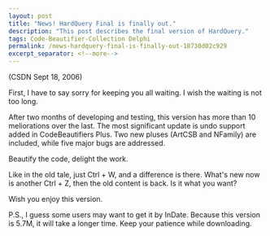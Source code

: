 ```yaml
---
layout: post
title: "News! HardQuery Final is finally out."
description: "This post describes the final version of HardQuery."
tags: Code-Beautifier-Collection Delphi
permalink: /news-hardquery-final-is-finally-out-18730d02c929
excerpt_separator: <!--more-->
---
```

(CSDN Sept 18, 2006)

First, I have to say sorry for keeping you all waiting. I wish the waiting is not too long.

After two months of developing and testing, this version has more than 10 meliorations over the last. The most significant update is undo support added in CodeBeautifiers Plus. Two new pluses (ArtCSB and NFamily) are included, while five major bugs are addressed.

Beautify the code, delight the work.

Like in the old tale, just Ctrl + W, and a difference is there. What's new now is another Ctrl + Z, then the old content is back. Is it what you want?

Wish you enjoy this version.

P.S., I guess some users may want to get it by InDate. Because this version is 5.7M, it will take a longer time. Keep your patience while downloading.
<!--more-->